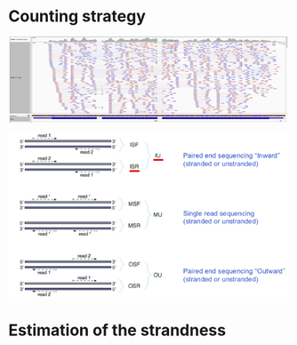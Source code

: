 # Counting strategy

![](images/readcounts.png)

![](images/sequencing_strategies.png)

# Estimation of the strandness

